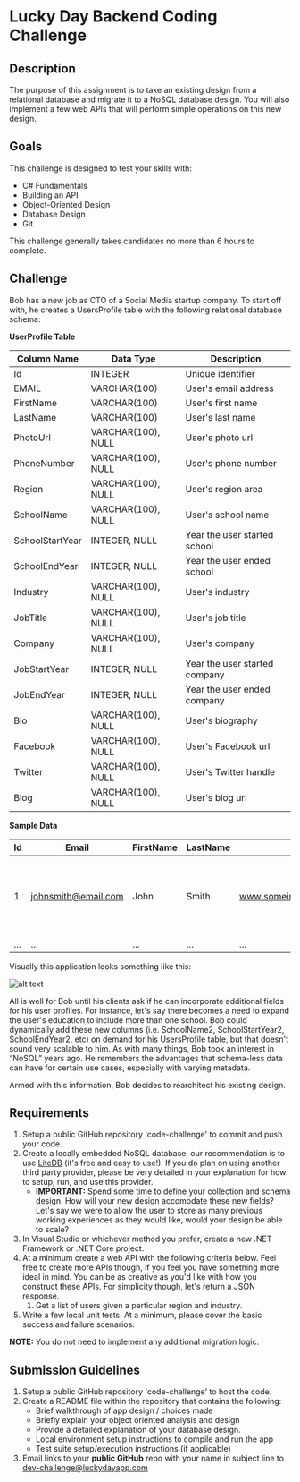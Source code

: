 # Lucky Day Backend Coding Challenge

## Description 

The purpose of this assignment is to take an existing design from a relational database and migrate it to a NoSQL database design. You will also implement a few web APIs that will perform simple operations on this new design.

## Goals

This challenge is designed to test your skills with:

* C# Fundamentals
* Building an API
* Object-Oriented Design
* Database Design
* Git

This challenge generally takes candidates no more than 6 hours to complete.

## Challenge
Bob has a new job as CTO of a Social Media startup company. To start off with, he creates a UsersProfile table with the following relational database schema:

**UserProfile Table**

| Column Name  | Data Type | Description |
| ------------- | ------------- |------------- |
| Id | INTEGER | Unique identifier |
| EMAIL | VARCHAR(100) | User's email address |
| FirstName | VARCHAR(100) | User's first name |
| LastName | VARCHAR(100) | User's last name |
| PhotoUrl | VARCHAR(100), NULL | User's photo url |
| PhoneNumber | VARCHAR(100), NULL | User's phone number |
| Region | VARCHAR(100), NULL | User's region area |
| SchoolName | VARCHAR(100), NULL | User's school name |
| SchoolStartYear | INTEGER, NULL | Year the user started school |
| SchoolEndYear | INTEGER, NULL | Year the user ended school |
| Industry | VARCHAR(100), NULL | User's industry |
| JobTitle | VARCHAR(100), NULL | User's job title |
| Company | VARCHAR(100), NULL | User's company |
| JobStartYear | INTEGER, NULL | Year the user started company |
| JobEndYear | INTEGER, NULL | Year the user ended company |
| Bio | VARCHAR(100), NULL | User's biography |
| Facebook | VARCHAR(100), NULL | User's Facebook url |
| Twitter | VARCHAR(100), NULL | User's Twitter handle |
| Blog | VARCHAR(100), NULL | User's blog url |

**Sample Data**

| Id | Email | FirstName | LastName | PhotoUrl | PhoneNumber | Region | SchoolName | SchoolStartYear | SchoolEndYear | Industry | JobTitle | Company | JobStartYear | JobEndYear | Bio | Facebook | Twitter | Blog | 
| --- | --- | --- | --- | --- | --- | --- | --- | --- | --- | --- | --- | --- | --- | --- | --- | --- | --- | --- | 
| 1 | johnsmith@email.com | John | Smith | www.someimagehost.com/blahblahimage123.png | 3100000000 | Greater Los Angeles | University of California, Los Angeles | 2000 | 2004 | Software Professional | Software Developer | Fun Times, Inc | 2014 | Present | Experienced developer with a proven track record in .NET development | www.facebook.com/johnblahblah123 | @johnblahblah123 | www.johnblahblah123.net | 
| ... | ... | ... | ... | ... | ... | ... | ... | ... | ... | ... | ... | ... | ... | ... | ... | ... | ... | ... | ... |

Visually this application looks something like this:

![alt text](https://cf-s3-luckyday-test.luckydayapp.com/GitHub/jsmith.png)

All is well for Bob until his clients ask if he can incorporate additional fields for his user profiles. For instance, let's say there becomes a need to expand the user's education to include more than one school. Bob could dynamically add these new columns (i.e. SchoolName2, SchoolStartYear2, SchoolEndYear2, etc) on demand for his UsersProfile table, but that doesn't sound very scalable to him. As with many things, Bob took an interest in “NoSQL” years ago. He remembers the advantages that schema-less data can have for certain use cases, especially with varying metadata.

Armed with this information, Bob decides to rearchitect his existing design.

## Requirements
1. Setup a public GitHub repository 'code-challenge' to commit and push your code.
2. Create a locally embedded NoSQL database, our recommendation is to use [LiteDB](http://www.litedb.org/) (it's free and easy to use!). If you do plan on using another third party provider, please be very detailed in your explanation for how to setup, run, and use this provider.
   - **IMPORTANT:** Spend some time to define your collection and schema design. How will your new design accomodate these new fields? Let's say we were to allow the user to store as many previous working experiences as they would like, would your design be able to scale?
3. In Visual Studio or whichever method you prefer, create a new .NET Framework or .NET Core project.
4. At a minimum create a web API with the following criteria below. Feel free to create more APIs though, if you feel you have something more ideal in mind. You can be as creative as you'd like with how you construct these APIs. For simplicity though, let's return a JSON response.
   1. Get a list of users given a particular region and industry.
5. Write a few local unit tests. At a minimum, please cover the basic success and failure scenarios.

**NOTE:** You do not need to implement any additional migration logic.

## Submission Guidelines

1. Setup a public GitHub repository 'code-challenge' to host the code.
2. Create a README file within the repository that contains the following:
   - Brief walkthrough of app design / choices made
   - Briefly explain your object oriented analysis and design
   - Provide a detailed explanation of your database design.
   - Local environment setup instructions to compile and run the app
   - Test suite setup/execution instructions (if applicable) 
3. Email links to your **public GitHub** repo with your name in subject line to [dev-challenge@luckydayapp.com](mailto:dev-challenge@luckydayapp.com)

